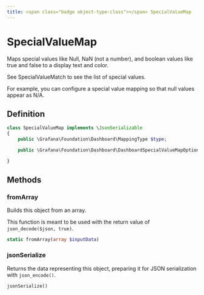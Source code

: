 ```yaml
---
title: <span class="badge object-type-class"></span> SpecialValueMap
---
```

# <span class="badge object-type-class"></span> SpecialValueMap

Maps special values like Null, NaN (not a number), and boolean values like true and false to a display text and color.

See SpecialValueMatch to see the list of special values.

For example, you can configure a special value mapping so that null values appear as N/A.

## Definition

```php
class SpecialValueMap implements \JsonSerializable
{
    public \Grafana\Foundation\Dashboard\MappingType $type;

    public \Grafana\Foundation\Dashboard\DashboardSpecialValueMapOptions $options;

}
```
## Methods

### <span class="badge object-method"></span> fromArray

Builds this object from an array.

This function is meant to be used with the return value of `json_decode($json, true)`.

```php
static fromArray(array $inputData)
```

### <span class="badge object-method"></span> jsonSerialize

Returns the data representing this object, preparing it for JSON serialization with `json_encode()`.

```php
jsonSerialize()
```

